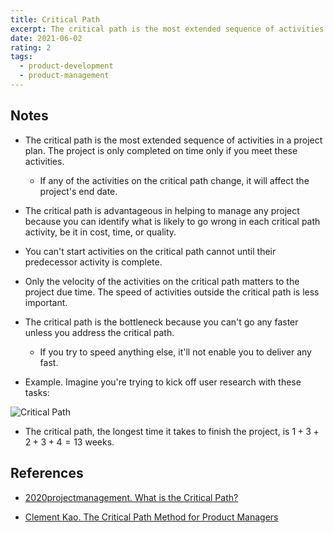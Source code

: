 ```yaml
---
title: Critical Path
excerpt: The critical path is the most extended sequence of activities in a project plan. The project is only completed on time only if you meet these activities.
date: 2021-06-02
rating: 2
tags:
  - product-development
  - product-management
---
```


## Notes

- The critical path is the most extended sequence of activities in a project plan. The project is only completed on time only if you meet these activities.

  - If any of the activities on the critical path change, it will affect the project's end date.

- The critical path is advantageous in helping to manage any project because you can identify what is likely to go wrong in each critical path activity, be it in cost, time, or quality.

- You can't start activities on the critical path cannot until their predecessor activity is complete.

- Only the velocity of the activities on the critical path matters to the project due time. The speed of activities outside the critical path is less important.

- The critical path is the bottleneck because you can't go any faster unless you address the critical path.

  - If you try to speed anything else, it'll not enable you to deliver any fast.

- Example. Imagine you're trying to kick off user research with these tasks:

![Critical Path](/images/zettelkasten/critical-path-1.png)

- The critical path, the longest time it takes to finish the project, is $1 + 3 + 2 + 3 + 4 = 13$ weeks.

## References

- [2020projectmanagement. What is the Critical Path?](https://2020projectmanagement.com/resources/project-planning-3/what-is-the-critical-path)

- [Clement Kao. The Critical Path Method for Product Managers](https://productmanagerhq.com/the-critical-path-method-for-product-managers/)
